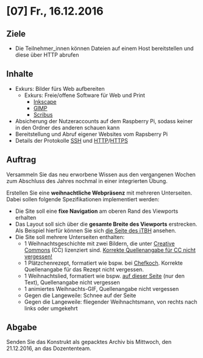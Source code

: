 # [07] Fr., 16.12.2016

## Ziele

* Die Teilnehmer_innen können Dateien auf einem Host bereitstellen und diese über HTTP abrufen

## Inhalte

* Exkurs: Bilder fürs Web aufbereiten
    * Exkurs: Freie/offene Software für Web und Print
        * [Inkscape](https://inkscape.org/de/)
        * [GIMP](https://www.gimp.org/)
        * [Scribus](https://www.scribus.net/)
* Absicherung der Nutzeraccounts auf dem Raspberry Pi, sodass keiner in den Ordner des anderen schauen kann
* Bereitstellung und Abruf eigener Websites vom Rapsberry Pi
* Details der Protokolle [SSH](https://de.wikipedia.org/wiki/Secure_Shell) und [HTTP](https://de.wikipedia.org/wiki/Hypertext_Transfer_Protocol)/[HTTPS](https://de.wikipedia.org/wiki/Hypertext_Transfer_Protocol_Secure)

## Auftrag

Versammeln Sie das neu erworbene Wissen aus den vergangenen Wochen zum Abschluss des Jahres nochmal in einer integrierten Übung.

Erstellen Sie eine **weihnachtliche Webpräsenz** mit mehreren Unterseiten. Dabei sollen folgende Spezifikationen implementiert werden:
* Die Site soll eine **fixe Navigation** am oberen Rand des Viewports erhalten
* Das Layout soll sich über die **gesamte Breite des Viewports** erstrecken. Als Beispiel hierfür können Sie sich [die Seite des iTBH](http://itbh-hh.de/de/) ansehen.
* Die Site soll mehrere Unterseiten enthalten:
    * 1 Weihnachtsgeschichte mit zwei Bildern, die unter [Creative Commons](http://de.creativecommons.org/was-ist-cc/) (CC) lizenziert sind. [Korrekte Quellenangabe für CC nicht vergessen!](http://www.alltageinesfotoproduzenten.de/2011/08/13/creative-commons-lizenzen-cc-richtig-nutzen-wie-gebe-ich-den-urheber-korrekt-an/)
    * 1 Plätzchenrezept, formatiert wie bspw. bei [Chefkoch](http://www.chefkoch.de/rezepte/1651461272963794/Muerbeteig-Plaetzchen.html). Korrekte Quellenangabe für das Rezept nicht vergessen.
    * 1 Weihnachtslied, formatiert wie bspw. [auf dieser Seite](http://www.labbe.de/liederbaum/index.asp?themaid=10) (nur den Text), Quellenangabe nicht vergessen
    * 1 animiertes Weihnachts-GIF, Quellenangabe nicht vergessen
    * Gegen die Langeweile: Schnee auf der Seite
    * Gegen die Langeweile: fliegender Weihnachtsmann, von rechts nach links oder umgekehrt

## Abgabe

Senden Sie das Konstrukt als gepacktes Archiv bis Mittwoch, den 21.12.2016, an das Dozententeam.
